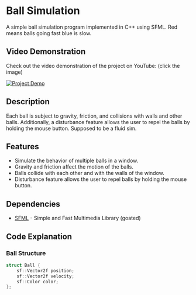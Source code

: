 # Ball Simulation

A simple ball simulation program implemented in C++ using SFML.
Red means balls going fast blue is slow.

## Video Demonstration

Check out the video demonstration of the project on YouTube: (click the image)

[![Project Demo](https://img.youtube.com/vi/HHiKBfknxA0/0.jpg)](https://youtu.be/HHiKBfknxA0)


## Description

Each ball is subject to gravity, friction, and collisions with walls and other balls. Additionally, a disturbance feature allows the user to repel the balls by holding the mouse button. Supposed to be a fluid sim.

## Features

- Simulate the behavior of multiple balls in a window.
- Gravity and friction affect the motion of the balls.
- Balls collide with each other and with the walls of the window.
- Disturbance feature allows the user to repel balls by holding the mouse button.

## Dependencies

- [SFML](https://www.sfml-dev.org/) - Simple and Fast Multimedia Library (goated)


## Code Explanation

### Ball Structure

```cpp
struct Ball {
    sf::Vector2f position;
    sf::Vector2f velocity;
    sf::Color color;
};
